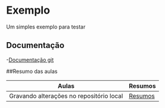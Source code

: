 # Exemplo

Um simples exemplo para testar

## Documentação
-[Documentação git](https://gti-scm.com/doc)

##Resumo das aulas

|Aulas|Resumos|
|---------|-----------|
|Gravando alterações no repositório local|[Resumos]()|
